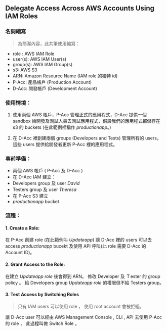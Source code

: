 ## Delegate Access Across AWS Accounts Using IAM Roles

### 名詞縮寫
> 為簡潔內容，此共筆使用縮寫：

* role : AWS IAM Role
* user(s): AWS IAM User(s)
* group(s): AWS IAM Group(s)
* s3: AWS S3
* ARN: Amazon Resource Name (IAM role 的獨特 id)
* P-Acc: 產品帳戶 (Production Account)
* D-Acc: 開發帳戶 (Development Account)


### 使用情境：
1. 使用兩個 AWS 帳戶，P-Acc 管理正式的應用程式，D-Acc 提供一個 sandbox 給開發及測試人員去測試應用程式，假設我們的應用程式都儲存在 s3 的 buckets (在此範例裡稱作 *productionapp*。)

2. 在 D-Acc 裡創建兩個 groups (Developers and Tests) 管理所有的 users。這些 users 提供給開發者更新 P-Acc 裡的應用程式。

### 事前準備：
* 兩個 AWS 帳戶 ( P-Acc 及 D-Acc )
* 在 D-Acc IAM 建立：
 * Developers group 及 user *David* 
 * Testers group 及 user *Theresa*
* 在 P-Acc S3 建立
 * *productionapp* bucket
  
### 流程：
#### 1. Create a Role:
在 P-Acc 創建 role (在此範例叫 *Updateapp*) 讓 D-Acc 裡的 users 可以去 access *productionapp* bucekt 及使用 API 呼叫(此 role 需要 D-Acc 的 Account ID)。 

#### 2. Grant Access to the Role:
在建立 *Updateapp role* 後會得到 ARN。 修改 Developer 及 Ｔester 的 group policy 。 給 Developers group *Updateapp role* 的權限但不給 Testers group。

#### 3. Test Access by Switching Roles
> 只有 IAM users 可以使用 role ， 使用 root account 會被拒絕。

讓 D-Acc user 可以經由 AWS Management Console , CLI , API 去使用 P-Acc 的 role ， 此過程叫做 Switch Role 。
